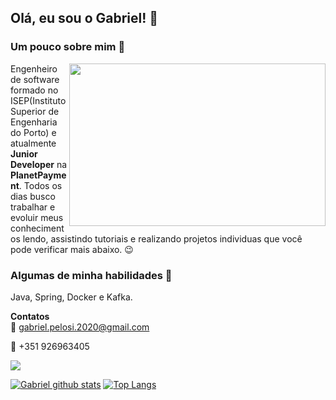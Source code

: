 
## Olá, eu sou o Gabriel! 👋




### **Um pouco sobre mim** :boy:
<img align="right" width="410" height="260"  src="https://static.collectui.com/shots/3252385/job-opening-large">


Engenheiro de software formado no ISEP(Instituto Superior de Engenharia do Porto) e
atualmente **Junior Developer** na **PlanetPayment**.
Todos os dias busco trabalhar e evoluir 
meus conhecimentos lendo,
assistindo tutoriais e realizando 
projetos individuas que você 
pode verificar mais abaixo. :wink:



### **Algumas de minha habilidades** 🌱                      
Java, Spring, Docker e Kafka.


**Contatos**  
:email: gabriel.pelosi.2020@gmail.com 

:iphone: +351 926963405 

[<img src="https://img.shields.io/badge/linkedin-%230077B5.svg?&style=for-the-badge&logo=linkedin&logoColor=white" />](https://www.linkedin.com/in/gabriel-pelosi-92a578177/)


[![Gabriel github stats](https://github-readme-stats.vercel.app/api?username=GabrielPelosi)](https://github.com/GabrielPelosi/github-readme-stats)   [![Top Langs](https://github-readme-stats.vercel.app/api/top-langs/?username=GabrielPelosi&layout=compact)](https://github.com/GabrielPelosi/github-readme-stats)


<!--
[<img src="https://img.shields.io/badge/twitter-%231DA1F2.svg?&style=for-the-badge&logo=twitter&logoColor=white" />](https://twitter.com/USERNAME) [<img src="https://img.shields.io/badge/medium-%2312100E.svg?&style=for-the-badge&logo=medium&logoColor=white" />](https://medium.com/USERNAME)  
-->
<!--
[<img src = "https://img.shields.io/badge/instagram-%23E4405F.svg?&style=for-the-badge&logo=instagram&logoColor=white">](https://www.instagram.com/USERNAME/) [<img src = "https://img.shields.io/badge/facebook-%231877F2.svg?&style=for-the-badge&logo=facebook&logoColor=white">](https://www.facebook.com/USERNAME)
-->
